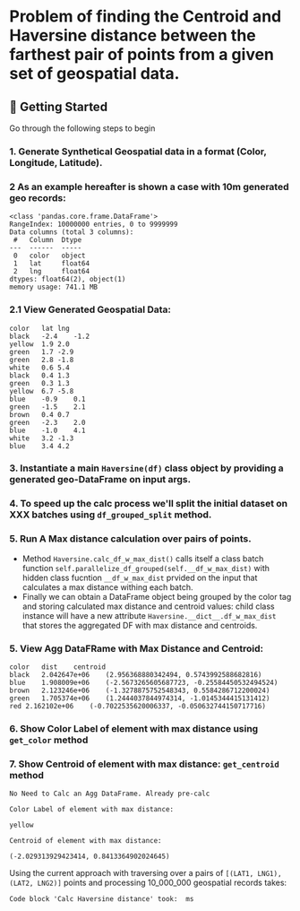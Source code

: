 # Problem of finding the Centroid and Haversine distance between the farthest pair of points from a given set of geospatial data.

## 🐣 Getting Started

Go through the following steps to begin 

### 1. Generate Synthetical Geospatial data in a format (Color, Longitude, Latitude). 
### 2 As an example hereafter is shown a case with 10m generated geo records:
```commandline
<class 'pandas.core.frame.DataFrame'>
RangeIndex: 10000000 entries, 0 to 9999999
Data columns (total 3 columns):
 #   Column  Dtype  
---  ------  -----  
 0   color   object 
 1   lat     float64
 2   lng     float64
dtypes: float64(2), object(1)
memory usage: 741.1 MB
```
### 2.1 View Generated Geospatial Data:
```commandline
color	lat	lng
black	-2.4	-1.2
yellow	1.9	2.0
green	1.7	-2.9
green	2.8	-1.8
white	0.6	5.4
black	0.4	1.3
green	0.3	1.3
yellow	6.7	-5.8
blue	-0.9	0.1
green	-1.5	2.1
brown	0.4	0.7
green	-2.3	2.0
blue	-1.0	4.1
white	3.2	-1.3
blue	3.4	4.2
```
### 3. Instantiate a main `Haversine(df)` class object by providing a generated geo-DataFrame on input args.
### 4. To speed up the calc process we'll split the initial dataset on XXX batches using `df_grouped_split` method.
### 5. Run A Max distance calculation over pairs of points. 
- Method `Haversine.calc_df_w_max_dist()` calls itself a class batch function `self.parallelize_df_grouped(self.__df_w_max_dist)` with hidden class fucntion `__df_w_max_dist` prvided on the input that calculates a max distance withing each batch.
- Finally we can obtain a DataFrame object being grouped by the color tag and storing calculated max distance and centroid values: child class instance will have a new attribute `Haversine.__dict__.df_w_max_dist` that stores the aggregated DF with max distance and centroids.  
### 5. View Agg DataFRame with Max Distance and Centroid:
```commandline
color	dist	centroid
black	2.042647e+06	(2.956368880342494, 0.5743992588682816)
blue	1.908009e+06	(-2.5673265605687723, -0.25584450532494524)
brown	2.123246e+06	(-1.3278875752548343, 0.5584286712200024)
green	1.705374e+06	(1.2444037844974314, -1.0145344415131412)
red	2.162102e+06	(-0.7022535620006337, -0.050632744150717716)
```
### 6. Show Color Label of element with max distance using `get_color` method
### 7. Show Centroid of element with max distance: `get_centroid` method
```commandline
No Need to Calc an Agg DataFrame. Already pre-calc

Color Label of element with max distance:

yellow

Centroid of element with max distance:

(-2.029313929423414, 0.8413364902024645)
```

Using the current approach with traversing over a pairs of `[(LAT1, LNG1), (LAT2, LNG2)]` points and processing 10_000_000 geospatial records takes: 
```commandline
Code block 'Calc Haversine distance' took:  ms
```